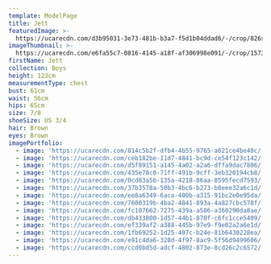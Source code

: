 ```yaml
---
template: ModelPage
title: Jett
featuredImage: >-
  https://ucarecdn.com/d3b95031-3e73-481b-b3a7-f5d1b04ddad6/-/crop/826x448/0,324/-/preview/
imageThumbnail: >-
  https://ucarecdn.com/e6fa55c7-0816-4145-a18f-af306998e091/-/crop/1573x1636/0,0/-/preview/
firstName: Jett
collection: Boys
height: 123cm
measurementType: chest
bust: 61cm
waist: 56cm
hips: 65cm
size: 7/8
shoeSize: US 3/4
hair: Brown
eyes: Brown
imagePortfolio:
  - image: 'https://ucarecdn.com/814c5b2f-dfb4-4b55-9765-a621ce4be48c/'
  - image: 'https://ucarecdn.com/ceb182be-11d7-4841-bc9d-ce54f123c142/'
  - image: 'https://ucarecdn.com/d5f89151-a145-4a02-a2a6-dffa9dac7806/'
  - image: 'https://ucarecdn.com/435e78c0-71ff-491b-9cff-3eb320194cb8/'
  - image: 'https://ucarecdn.com/0cd83a5b-135a-4218-86aa-8595fecd7593/'
  - image: 'https://ucarecdn.com/37b3578a-50b3-4bc6-b273-b8eee32a6c1d/'
  - image: 'https://ucarecdn.com/ee8a6349-6aca-400b-a315-91bc2e0e95da/'
  - image: 'https://ucarecdn.com/7600319b-4ba2-4841-893a-4a827cbc578f/'
  - image: 'https://ucarecdn.com/fc107662-7275-439a-a586-a360290da8ae/'
  - image: 'https://ucarecdn.com/db433800-1d57-44b1-870f-c6fc1cce5409/'
  - image: 'https://ucarecdn.com/ef339af2-a388-445b-97e9-f9e02a2a6e1d/'
  - image: 'https://ucarecdn.com/1fb69252-1d25-407c-b24e-81b6430228ea/'
  - image: 'https://ucarecdn.com/e91c4da6-328d-4f97-8ac9-5f56d9499606/'
  - image: 'https://ucarecdn.com/ccd0bd5d-adcf-4802-873e-8cd26c2c6572/'
---
```


